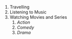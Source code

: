 1. Travelling
2. Listening to Music
3. Watching Movies and Series
    1. *Action*
    2. _Comedy_
    3. _Drama_
